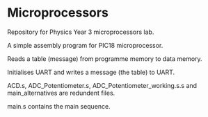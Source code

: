 # Microprocessors
Repository for Physics Year 3 microprocessors lab.

A simple assembly program for PIC18 microprocessor.

Reads a table (message) from programme memory to data memory.

Initialises UART and writes a message (the table) to UART. 

ACD.s, ADC_Potentiometer.s, ADC_Potentiometer_working.s.s and main_alternatives are redundent files.

main.s contains the main sequence.
